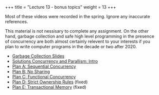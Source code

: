 +++
title = "Lecture 13 - bonus topics"
weight = 13 
+++

Most of these videos were recorded in the spring. Ignore any inaccurate
references.

This material is not nessisary to complete any assignment. On the other hand,
garbage collection and safe high level programming in the presence of
concurrency are both almost certainly relevent to your interests if you plan to
write computer programs in the decade or two after 2020.

 - [Garbage Collection Slides](https://youtu.be/HEdQMEh1t2M)
 - [Solutions Concurrency and Parallism: Intro](https://youtu.be/uLcvQIzJAdE)
 - [Plan A: Sequential Concurrency](https://youtu.be/m8CnpBP3umY)
 - [Plan B: No Sharing](https://youtu.be/EwDqDQ_4zH4)
 - [Plan C: Functional Concurrency](https://youtu.be/ioZuzTfDs-Q)
 - [Plan D: Strict Ownership Rules](https://youtu.be/Cgv7XWgY7SY) (fixed)
 - [Plan E: Transactional Memory](https://youtu.be/jznp0xYwhCE) (fixed)




